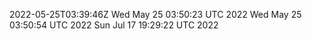 2022-05-25T03:39:46Z
Wed May 25 03:50:23 UTC 2022
Wed May 25 03:50:54 UTC 2022
Sun Jul 17 19:29:22 UTC 2022
